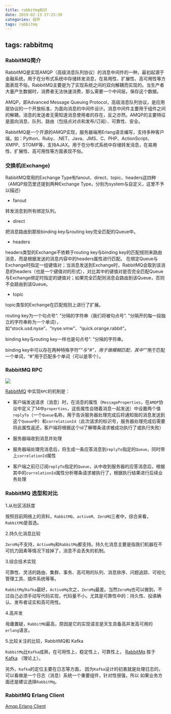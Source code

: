 ```yaml
---
title: rabbitmq知识
date: 2019-02-13 17:23:39
categories: 组件
tags: rabbitmq
---
```


tags: rabbitmq
---

### RabbitMQ简介

RabbitMQ是实现AMQP（高级消息队列协议）的消息中间件的一种，最初起源于金融系统，用于在分布式系统中存储转发消息，在易用性、扩展性、高可用性等方面表现不俗。RabbitMQ主要是为了实现系统之间的双向解耦而实现的。当生产者大量产生数据时，消费者无法快速消费，那么需要一个中间层。保存这个数据。

AMQP，即Advanced Message Queuing Protocol，高级消息队列协议，是应用层协议的一个开放标准，为面向消息的中间件设计。消息中间件主要用于组件之间的解耦，消息的发送者无需知道消息使用者的存在，反之亦然。AMQP的主要特征是面向消息、队列、路由（包括点对点和发布/订阅）、可靠性、安全。

RabbitMQ是一个开源的AMQP实现，服务器端用Erlang语言编写，支持多种客户端，如：Python、Ruby、.NET、Java、JMS、C、PHP、ActionScript、XMPP、STOMP等，支持AJAX。用于在分布式系统中存储转发消息，在易用性、扩展性、高可用性等方面表现不俗。

<!--more-->

### 交换机(Exchange)

RabbitMQ常用的Exchange Type有fanout、direct、topic、headers这四种（AMQP规范里还提到两种Exchange Type，分别为system与自定义，这里不予以描述）

- fanout

转发消息到所有绑定队列。

- direct

把消息路由到那些binding key与routing key完全匹配的Queue中。

- headers

headers类型的Exchange不依赖于routing key与binding key的匹配规则来路由消息，而是根据发送的消息内容中的headers属性进行匹配。 在绑定Queue与Exchange时指定一组键值对；当消息发送到Exchange时，RabbitMQ会取到该消息的headers（也是一个键值对的形式），对比其中的键值对是否完全匹配Queue与Exchange绑定时指定的键值对；如果完全匹配则消息会路由到该Queue，否则不会路由到该Queue。

- topic

topic类型的Exchange在匹配规则上进行了扩展。

routing key为一个句点号“. ”分隔的字符串（我们将被句点号“. ”分隔开的每一段独立的字符串称为一个单词），如“stock.usd.nyse”、“nyse.vmw”、“quick.orange.rabbit”。

binding key与routing key一样也是句点号“. ”分隔的字符串。

binding key中可以存在两种特殊字符“*”与“#”，用于做模糊匹配，其中“*”用于匹配一个单词，“#”用于匹配多个单词（可以是零个）。

### RabbitMQ RPC

![](https://cdn.www.sojson.com/file/doc/6121174952)

[RabbitMQ](http://www.sojson.com/tag_rabbitmq.html "RabbitMQ") 中实现`RPC`的机制是：

- 客户端发送请求（消息）时，在消息的属性（`MessageProperties`，在`AMQP`协议中定义了14中`properties`，这些属性会随着消息一起发送）中设置两个值`replyTo`（一个`Queue`名称，用于告诉服务器处理完成后将通知我的消息发送到这个`Queue`中）和`correlationId`（此次请求的标识号，服务器处理完成后需要将此属性返还，客户端将根据这个id了解哪条请求被成功执行了或执行失败）

- 服务器端收到消息并处理

- 服务器端处理完消息后，将生成一条应答消息到`replyTo`指定的`Queue`，同时带上`correlationId`属性

- 客户端之前已订阅`replyTo`指定的`Queue`，从中收到服务器的应答消息后，根据其中的`correlationId`属性分析哪条请求被执行了，根据执行结果进行后续业务处理

### RabbitMQ 选型和对比

1.从社区活跃度

按照目前网络上的资料，`RabbitMQ`、`activeM`、`ZeroMQ`三者中，综合来看，`RabbitMQ`是首选。

2.持久化消息比较

`ZeroMq`不支持，`ActiveMq`和`RabbitMq`都支持。持久化消息主要是指我们机器在不可抗力因素等情况下挂掉了，消息不会丢失的机制。

3.综合技术实现

可靠性、灵活的路由、集群、事务、高可用的队列、消息排序、问题追踪、可视化管理工具、插件系统等等。

`RabbitMq`/`Kafka`最好，`ActiveMq`次之，`ZeroMq`最差。当然`ZeroMq`也可以做到，不过自己必须手动写代码实现，代码量不小。尤其是可靠性中的：持久性、投递确认、发布者证实和高可用性。

 4.高并发

毋庸置疑，`RabbitMQ`最高，原因是它的实现语言是天生具备高并发高可用的`erlang`语言。

 5.比较关注的比较，RabbitMQ和 Kafka

`RabbitMq`比`Kafka`成熟，在可用性上，稳定性上，可靠性上， [RabbitMq](http://www.sojson.com/tag_rabbitmq.html "RabbitMq") 胜于 [Kafka](http://www.sojson.com/tag_kafka.html "Kafka") （理论上）。

另外，`Kafka`的定位主要在日志等方面， 因为`Kafka`设计的初衷就是处理日志的，可以看做是一个日志（消息）系统一个重要组件，针对性很强，所以 如果业务方面还是建议选择`RabbitMq`。

### RabbitMQ Erlang Client

[Amqp Erlang Client](http://www.rabbitmq.com/erlang-client.html "Amqp Erlang Client")
